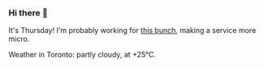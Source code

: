 ### Hi there :wave:

It's Thursday! I'm probably working for [this bunch](https://github.com/kohofinancial), making a service more micro.

Weather in Toronto: partly cloudy, at +25°C.
